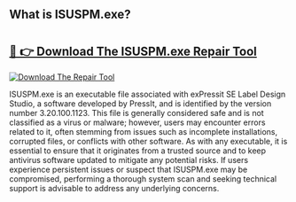 ## What is ISUSPM.exe? 

# <h2><a href="https://exedetect.com/download.php?ISUSPM.exe">🔗 👉 Download The ISUSPM.exe Repair Tool</a></h2>

[![Download The Repair Tool](https://exedetect.com/download-button.jpg)](https://exedetect.com/download.php?ISUSPM.exe)

ISUSPM.exe is an executable file associated with exPressit SE Label Design Studio, a software developed by PressIt, and is identified by the version number 3.20.100.1123. This file is generally considered safe and is not classified as a virus or malware; however, users may encounter errors related to it, often stemming from issues such as incomplete installations, corrupted files, or conflicts with other software. As with any executable, it is essential to ensure that it originates from a trusted source and to keep antivirus software updated to mitigate any potential risks. If users experience persistent issues or suspect that ISUSPM.exe may be compromised, performing a thorough system scan and seeking technical support is advisable to address any underlying concerns.